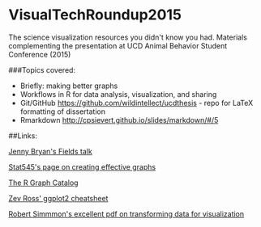 # VisualTechRoundup2015
The science visualization resources you didn't know you had.  Materials complementing the presentation at UCD Animal Behavior Student Conference (2015)

###Topics covered:

* Briefly: making better graphs
* Workflows in R for data analysis, visualization, and sharing
* Git/GitHub
    https://github.com/wildintellect/ucdthesis - repo for LaTeX formatting of dissertation
* Rmarkdown
   http://cpsievert.github.io/slides/markdown/#/5

##Links:

[Jenny Bryan's Fields talk](http://www.fields.utoronto.ca/video-archive/static/2015/02/318-4374/mergedvideo.ogv)

[Stat545's page on creating effective graphs](https://stat545-ubc.github.io/block015_graph-dos-donts.html)

[The R Graph Catalog](http://shinyapps.stat.ubc.ca/r-graph-catalog/)

[Zev Ross' ggplot2 cheatsheet](http://zevross.com/blog/2014/08/04/beautiful-plotting-in-r-a-ggplot2-cheatsheet-3/)

[Robert Simmmon's excellent pdf on transforming data for visualization](https://www.dropbox.com/s/yq9bzoavnj7bsc4/NICAR_2015_simmon_20150306.pdf?n=6155)

